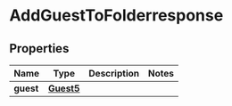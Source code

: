 

# AddGuestToFolderresponse


## Properties

| Name | Type | Description | Notes |
|------------ | ------------- | ------------- | -------------|
|**guest** | [**Guest5**](Guest5.md) |  |  |




